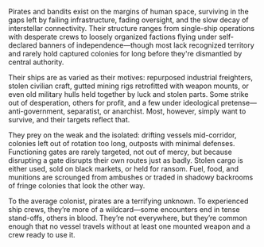 Pirates and bandits exist on the margins of human space, surviving in the gaps left by failing infrastructure, fading oversight, and the slow decay of interstellar connectivity. Their structure ranges from single-ship operations with desperate crews to loosely organized factions flying under self-declared banners of independence—though most lack recognized territory and rarely hold captured colonies for long before they're dismantled by central authority.

Their ships are as varied as their motives: repurposed industrial freighters, stolen civilian craft, gutted mining rigs retrofitted with weapon mounts, or even old military hulls held together by luck and stolen parts. Some strike out of desperation, others for profit, and a few under ideological pretense—anti-government, separatist, or anarchist. Most, however, simply want to survive, and their targets reflect that.

They prey on the weak and the isolated: drifting vessels mid-corridor, colonies left out of rotation too long, outposts with minimal defenses. Functioning gates are rarely targeted, not out of mercy, but because disrupting a gate disrupts their own routes just as badly. Stolen cargo is either used, sold on black markets, or held for ransom. Fuel, food, and munitions are scrounged from ambushes or traded in shadowy backrooms of fringe colonies that look the other way.

To the average colonist, pirates are a terrifying unknown. To experienced ship crews, they’re more of a wildcard—some encounters end in tense stand-offs, others in blood. They’re not everywhere, but they’re common enough that no vessel travels without at least one mounted weapon and a crew ready to use it.